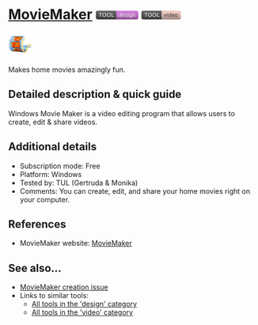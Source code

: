 # [MovieMaker](https://www.microsoft.com/en-us/p/movie-maker-free/9mvfq4lmz6c9?activetab=pivot:overviewtab)  [<img src="images/design.png" align="bottom">](https://github.com/e-CLOSE/Toolbox/issues?q=label%3A01_TOOL+label%3Adesign) [<img src="images/video.png" align="bottom">](https://github.com/e-CLOSE/Toolbox/issues?q=label%3A01_TOOL+label%3Avideo)

[<img src="images/windows-movie-maker.png" align="bottom" height="50" alt="windows-movie-maker Logo">](https://www.microsoft.com/en-us/p/movie-maker-free/9mvfq4lmz6c9?activetab=pivot:overviewtab)

Makes home movies amazingly fun.


## Detailed description & quick guide

Windows Movie Maker is a video editing program that allows users to create, edit & share videos.

## Additional details

- Subscription mode: Free
- Platform: Windows
- Tested by: TUL (Gertruda & Monika)
- Comments: You can create, edit, and share your home movies right on your computer.


## References

- MovieMaker website: [MovieMaker](https://www.microsoft.com/en-us/p/movie-maker-free/9mvfq4lmz6c9?activetab=pivot:overviewtab)


## See also...

- [MovieMaker creation issue](https://github.com/e-CLOSE/Toolbox/issues/90)
- Links to similar tools:
  - [All tools in the 'design' category](https://github.com/e-CLOSE/Toolbox/issues?q=label%3A01_TOOL+label%3Adesign)
  - [All tools in the 'video' category](https://github.com/e-CLOSE/Toolbox/issues?q=label%3A01_TOOL+label%3Avideo)
